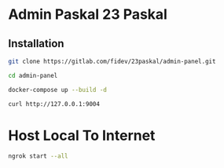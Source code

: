 # Admin Paskal 23 Paskal

## Installation

```bash
git clone https://gitlab.com/fidev/23paskal/admin-panel.git

cd admin-panel

docker-compose up --build -d

curl http://127.0.0.1:9004
```

# Host Local To Internet

```bash
ngrok start --all
```
